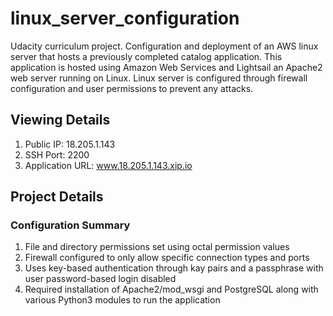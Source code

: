 # linux_server_configuration
Udacity curriculum project. Configuration and deployment of an AWS linux server that hosts 
a previously completed catalog application. This application is hosted using Amazon Web Services 
and Lightsail an Apache2 web server running on Linux. Linux server is configured through firewall 
configuration and user permissions to prevent any attacks. 

## Viewing Details
1. Public IP: 18.205.1.143
1. SSH Port: 2200
1. Application URL: www.18.205.1.143.xip.io

## Project Details
  ### Configuration Summary
  1. File and directory permissions set using octal permission values
  1. Firewall configured to only allow specific connection types and ports
  1. Uses key-based authentication through kay pairs and a passphrase with user password-based 
  login disabled
  1. Required installation of Apache2/mod_wsgi and PostgreSQL along with various Python3 modules 
  to run the application
